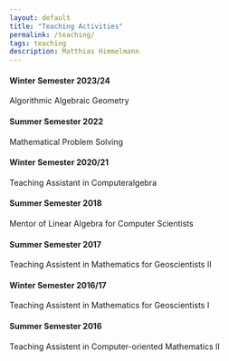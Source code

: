 ```yaml
---
layout: default
title: "Teaching Activities"
permalink: /teaching/
tags: teaching
description: Matthias Himmelmann
---
```

<p style="font-size: 95%; font-family: Georgia">
<h4>Winter Semester 2023/24</h4>
  Algorithmic Algebraic Geometry
<h4>Summer Semester 2022</h4>
  Mathematical Problem Solving
<h4>Winter Semester 2020/21</h4>
  Teaching Assistant in Computeralgebra
<h4>Summer Semester 2018</h4>
  Mentor of Linear Algebra for Computer Scientists
<h4>Summer Semester 2017</h4>
  Teaching Assistent in Mathematics for Geoscientists II
<h4>Winter Semester 2016/17</h4>
  Teaching Assistent in Mathematics for Geoscientists I
<h4>Summer Semester 2016</h4>
  Teaching Assistent in Computer-oriented Mathematics II
</p>
